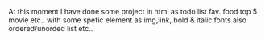 At this moment I have done some project in html as todo list fav. food top 5 movie etc.. with some spefic element as img,link, bold & italic fonts also ordered/unorded list etc..
